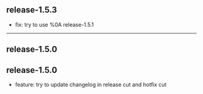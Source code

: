 
release-1.5.3
-----------------
- fix: try to use %0A
release-1.5.1
-----------------
release-1.5.0
-----------------
release-1.5.0
-----------------
- feature: try to update changelog in release cut and hotfix cut

